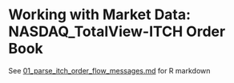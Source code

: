 # Working with Market Data: NASDAQ_TotalView-ITCH Order Book
See [01_parse_itch_order_flow_messages.md](https://github.com/mayanatid/Machine-Learning-for-Algorithmic-Trading-In-R/blob/main/02_market_and_fundamental_data/01_NASDAQ_TotalView-ITCH_Order_Book/01_parse_itch_order_flow_messages.md)
for R markdown
